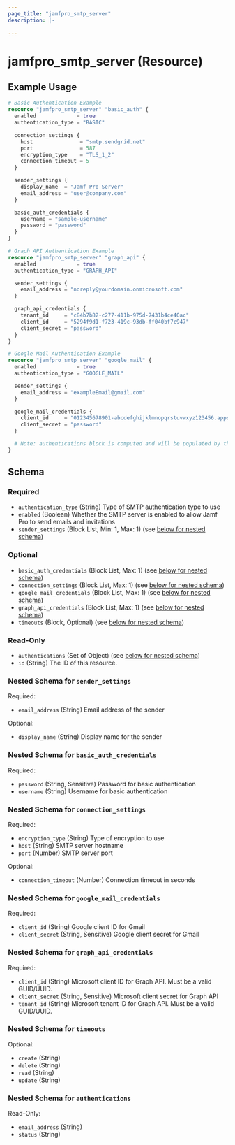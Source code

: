 ```yaml
---
page_title: "jamfpro_smtp_server"
description: |-
  
---
```


# jamfpro_smtp_server (Resource)


## Example Usage
```terraform
# Basic Authentication Example
resource "jamfpro_smtp_server" "basic_auth" {
  enabled             = true
  authentication_type = "BASIC"

  connection_settings {
    host               = "smtp.sendgrid.net"
    port               = 587
    encryption_type    = "TLS_1_2"
    connection_timeout = 5
  }

  sender_settings {
    display_name  = "Jamf Pro Server"
    email_address = "user@company.com"
  }

  basic_auth_credentials {
    username = "sample-username"
    password = "password"
  }
}

# Graph API Authentication Example
resource "jamfpro_smtp_server" "graph_api" {
  enabled             = true
  authentication_type = "GRAPH_API"

  sender_settings {
    email_address = "noreply@yourdomain.onmicrosoft.com"
  }

  graph_api_credentials {
    tenant_id     = "c84b7b82-c277-411b-975d-7431b4ce40ac"
    client_id     = "5294f9d1-f723-419c-93db-ff040bf7c947"
    client_secret = "password"
  }
}

# Google Mail Authentication Example
resource "jamfpro_smtp_server" "google_mail" {
  enabled             = true
  authentication_type = "GOOGLE_MAIL"

  sender_settings {
    email_address = "exampleEmail@gmail.com"
  }

  google_mail_credentials {
    client_id     = "012345678901-abcdefghijklmnopqrstuvwxyz123456.apps.googleusercontent.com"
    client_secret = "password"
  }

  # Note: authentications block is computed and will be populated by the API
}
```

<!-- schema generated by tfplugindocs -->
## Schema

### Required

- `authentication_type` (String) Type of SMTP authentication type to use
- `enabled` (Boolean) Whether the SMTP server is enabled to allow Jamf Pro to send emails and invitations
- `sender_settings` (Block List, Min: 1, Max: 1) (see [below for nested schema](#nestedblock--sender_settings))

### Optional

- `basic_auth_credentials` (Block List, Max: 1) (see [below for nested schema](#nestedblock--basic_auth_credentials))
- `connection_settings` (Block List, Max: 1) (see [below for nested schema](#nestedblock--connection_settings))
- `google_mail_credentials` (Block List, Max: 1) (see [below for nested schema](#nestedblock--google_mail_credentials))
- `graph_api_credentials` (Block List, Max: 1) (see [below for nested schema](#nestedblock--graph_api_credentials))
- `timeouts` (Block, Optional) (see [below for nested schema](#nestedblock--timeouts))

### Read-Only

- `authentications` (Set of Object) (see [below for nested schema](#nestedatt--authentications))
- `id` (String) The ID of this resource.

<a id="nestedblock--sender_settings"></a>
### Nested Schema for `sender_settings`

Required:

- `email_address` (String) Email address of the sender

Optional:

- `display_name` (String) Display name for the sender


<a id="nestedblock--basic_auth_credentials"></a>
### Nested Schema for `basic_auth_credentials`

Required:

- `password` (String, Sensitive) Password for basic authentication
- `username` (String) Username for basic authentication


<a id="nestedblock--connection_settings"></a>
### Nested Schema for `connection_settings`

Required:

- `encryption_type` (String) Type of encryption to use
- `host` (String) SMTP server hostname
- `port` (Number) SMTP server port

Optional:

- `connection_timeout` (Number) Connection timeout in seconds


<a id="nestedblock--google_mail_credentials"></a>
### Nested Schema for `google_mail_credentials`

Required:

- `client_id` (String) Google client ID for Gmail
- `client_secret` (String, Sensitive) Google client secret for Gmail


<a id="nestedblock--graph_api_credentials"></a>
### Nested Schema for `graph_api_credentials`

Required:

- `client_id` (String) Microsoft client ID for Graph API. Must be a valid GUID/UUID.
- `client_secret` (String, Sensitive) Microsoft client secret for Graph API
- `tenant_id` (String) Microsoft tenant ID for Graph API. Must be a valid GUID/UUID.


<a id="nestedblock--timeouts"></a>
### Nested Schema for `timeouts`

Optional:

- `create` (String)
- `delete` (String)
- `read` (String)
- `update` (String)


<a id="nestedatt--authentications"></a>
### Nested Schema for `authentications`

Read-Only:

- `email_address` (String)
- `status` (String)
